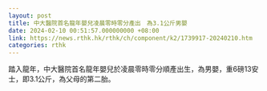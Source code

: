 ```yaml
---
layout: post
title: 中大醫院首名龍年嬰兒凌晨零時零分產出　為3.1公斤男嬰
date: 2024-02-10 00:51:57.000000000 +08:00
link: https://news.rthk.hk/rthk/ch/component/k2/1739917-20240210.htm
categories: rthk
---
```


踏入龍年，中大醫院首名龍年嬰兒於凌晨零時零分順產出生，為男嬰，重6磅13安士，即3.1公斤，為父母的第二胎。
